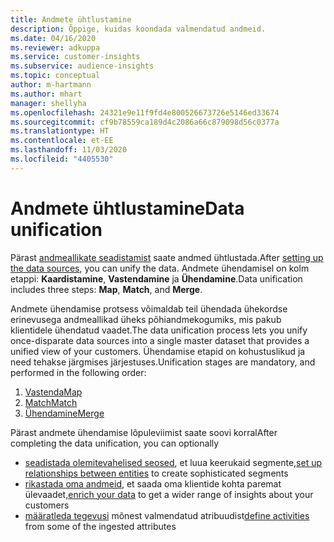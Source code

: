 ```yaml
---
title: Andmete ühtlustamine
description: Õppige, kuidas koondada valmendatud andmeid.
ms.date: 04/16/2020
ms.reviewer: adkuppa
ms.service: customer-insights
ms.subservice: audience-insights
ms.topic: conceptual
author: m-hartmann
ms.author: mhart
manager: shellyha
ms.openlocfilehash: 24321e9e11f9fd4e800526673726e5146ed33674
ms.sourcegitcommit: cf9b78559ca189d4c2086a66c879098d56c0377a
ms.translationtype: HT
ms.contentlocale: et-EE
ms.lasthandoff: 11/03/2020
ms.locfileid: "4405530"
---
```

# <a name="data-unification"></a><span data-ttu-id="9b441-103">Andmete ühtlustamine</span><span class="sxs-lookup"><span data-stu-id="9b441-103">Data unification</span></span>

<span data-ttu-id="9b441-104">Pärast [andmeallikate seadistamist](data-sources.md) saate andmed ühtlustada.</span><span class="sxs-lookup"><span data-stu-id="9b441-104">After [setting up the data sources](data-sources.md), you can unify the data.</span></span> <span data-ttu-id="9b441-105">Andmete ühendamisel on kolm etappi: **Kaardistamine**, **Vastendamine** ja **Ühendamine**.</span><span class="sxs-lookup"><span data-stu-id="9b441-105">Data unification includes three steps: **Map**, **Match**, and **Merge**.</span></span>

<span data-ttu-id="9b441-106">Andmete ühendamise protsess võimaldab teil ühendada ühekordse erinevusega andmeallikad üheks põhiandmekogumiks, mis pakub klientidele ühendatud vaadet.</span><span class="sxs-lookup"><span data-stu-id="9b441-106">The data unification process lets you unify once-disparate data sources into a single master dataset that provides a unified view of your customers.</span></span> <span data-ttu-id="9b441-107">Ühendamise etapid on kohustuslikud ja need tehakse järgmises järjestuses.</span><span class="sxs-lookup"><span data-stu-id="9b441-107">Unification stages are mandatory, and performed in the following order:</span></span>

1. [<span data-ttu-id="9b441-108">Vastenda</span><span class="sxs-lookup"><span data-stu-id="9b441-108">Map</span></span>](map-entities.md)
2. [<span data-ttu-id="9b441-109">Match</span><span class="sxs-lookup"><span data-stu-id="9b441-109">Match</span></span>](match-entities.md)
3. [<span data-ttu-id="9b441-110">Ühendamine</span><span class="sxs-lookup"><span data-stu-id="9b441-110">Merge</span></span>](merge-entities.md)

<span data-ttu-id="9b441-111">Pärast andmete ühendamise lõpuleviimist saate soovi korral</span><span class="sxs-lookup"><span data-stu-id="9b441-111">After completing the data unification, you can optionally</span></span>

- <span data-ttu-id="9b441-112">[seadistada olemitevahelised seosed](relationships.md), et luua keerukaid segmente,</span><span class="sxs-lookup"><span data-stu-id="9b441-112">[set up relationships between entities](relationships.md) to create sophisticated segments</span></span>
- <span data-ttu-id="9b441-113">[rikastada oma andmeid](enrichment-hub.md), et saada oma klientide kohta paremat ülevaadet,</span><span class="sxs-lookup"><span data-stu-id="9b441-113">[enrich your data](enrichment-hub.md) to get a wider range of insights about your customers</span></span>
- <span data-ttu-id="9b441-114">[määratleda tegevusi](activities.md) mõnest valmendatud atribuudist</span><span class="sxs-lookup"><span data-stu-id="9b441-114">[define activities](activities.md) from some of the ingested attributes</span></span>
